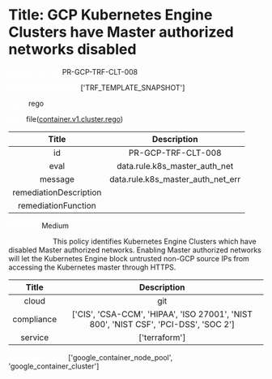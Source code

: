 



# Title: GCP Kubernetes Engine Clusters have Master authorized networks disabled


***<font color="white">Master Test Id:</font>*** PR-GCP-TRF-CLT-008

***<font color="white">Master Snapshot Id:</font>*** ['TRF_TEMPLATE_SNAPSHOT']

***<font color="white">type:</font>*** rego

***<font color="white">rule:</font>*** file([container.v1.cluster.rego])  
  
  
  
  

|Title|Description|
| :---: | :---: |
|id|PR-GCP-TRF-CLT-008|
|eval|data.rule.k8s_master_auth_net|
|message|data.rule.k8s_master_auth_net_err|
|remediationDescription||
|remediationFunction||


***<font color="white">Severity:</font>*** Medium

***<font color="white">Description:</font>*** This policy identifies Kubernetes Engine Clusters which have disabled Master authorized networks. Enabling Master authorized networks will let the Kubernetes Engine block untrusted non-GCP source IPs from accessing the Kubernetes master through HTTPS.  
  
  

|Title|Description|
| :---: | :---: |
|cloud|git|
|compliance|['CIS', 'CSA-CCM', 'HIPAA', 'ISO 27001', 'NIST 800', 'NIST CSF', 'PCI-DSS', 'SOC 2']|
|service|['terraform']|


***<font color="white">Resource Types:</font>*** ['google_container_node_pool', 'google_container_cluster']


[container.v1.cluster.rego]: https://github.com/prancer-io/prancer-compliance-test/tree/master/google/terraform/container.v1.cluster.rego
